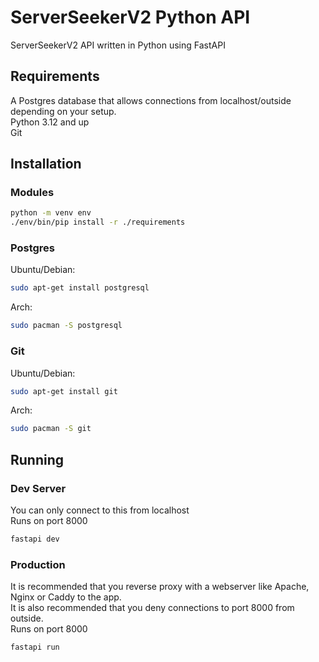 # ServerSeekerV2 Python API

ServerSeekerV2 API written in Python using FastAPI

## Requirements

A Postgres database that allows connections from localhost/outside depending on your setup.  
Python 3.12 and up  
Git

## Installation

### Modules

```bash
python -m venv env
./env/bin/pip install -r ./requirements
```

### Postgres

Ubuntu/Debian:

```bash
sudo apt-get install postgresql
```

Arch:

```bash
sudo pacman -S postgresql
```

### Git

Ubuntu/Debian:

```bash
sudo apt-get install git
```

Arch:

```bash
sudo pacman -S git
```

## Running

### Dev Server

You can only connect to this from localhost  
Runs on port 8000

```bash
fastapi dev
```

### Production

It is recommended that you reverse proxy with a webserver like Apache, Nginx or Caddy to the app.  
It is also recommended that you deny connections to port 8000 from outside.  
Runs on port 8000

```bash
fastapi run
```
